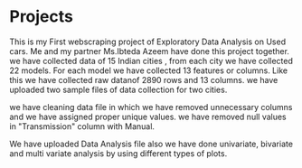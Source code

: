 # Projects
This is my First webscraping project of Exploratory Data Analysis on Used cars.
Me and my partner Ms.Ibteda Azeem have done this project together.
we have collected data of 15 Indian cities , from each city we have collected 22 models.
For each model we have collected 13 features or columns.
Like this we have collected raw datanof 2890 rows and 13 columns.
we have uploaded two sample files of data collection for two cities.

we have cleaning data file in which we have removed unnecessary columns and we have assigned proper unique values.
we have removed null values in "Transmission" column with Manual.

We have uploaded Data Analysis file also we have done univariate, bivariate and multi variate analysis by using different types of plots.
